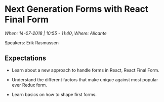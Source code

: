 # Next Generation Forms with React Final Form

*When: 14-07-2018 | 10:55 - 11:40*, *Where: Alicante*

Speakers: Erik Rasmussen

## Expectations

- Learn about a new approach to handle forms in React, React Final Form.

- Understand the different factors that make unique against most popular ever Redux form.

- Learn basics on how to shape first forms.
